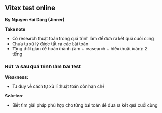 ## Vitex test online
__By Nguyen Hai Dang (Jinner)__

**Take note**
- Có research thuật toán trong quá trình làm để đưa ra kết quả cuối cùng
- Chưa tự xử lý được tất cả các bài toán
- Tổng thời gian để hoàn thành (làm + reasearch + hiểu thuật toán): 2 tiếng

### Rút ra sau quá trình làm bài test ###
**Weakness:**
- Tư duy về cách tự xử lí thuật toán còn hạn chế
  
**Solution**:
- Biết tìm giải pháp phù hợp cho từng bài toán để đưa ra kết quả cuối cùng

